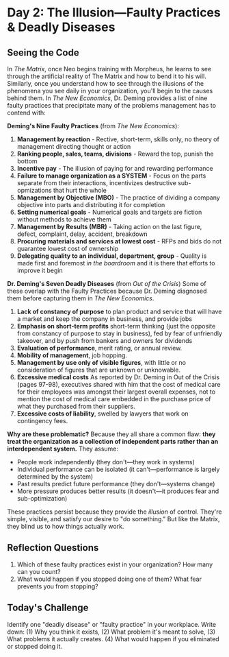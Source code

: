 # Day 2: The Illusion—Faulty Practices & Deadly Diseases

## Seeing the Code

In *The Matrix*, once Neo begins training with Morpheus, he learns to see through the artificial reality of The Matrix and how to bend it to his will. Similarly, once you understand how to see through the illusions of the phenomena you see daily in your organization, you'll begin to the causes behind them. In *The New Economics*, Dr. Deming provides a list of nine faulty practices that precipitate many of the problems management has to contend with:

**Deming's Nine Faulty Practices** (from *The New Economics*):
1. **Management by reaction** - Rective, short-term, skills only, no theory of management directing thought or action
2. **Ranking people, sales, teams, divisions** - Reward the top, punish the bottom
3. **Incentive pay** - The illusion of paying for and rewarding performance
4. **Failure to manage organization as a SYSTEM** - Focus on the parts separate from their interactions, incentivizes destructive sub-opmizations that hurt the whole
5. **Management by Objective (MBO)** - The practice of dividing a company objective into parts and distributing it for completion
6. **Setting numerical goals** - Numerical goals and targets are fiction without methods to achieve them
7. **Management by Results (MBR)** - Taking action on the last figure, defect, complaint, delay, accident, breakdown
8. **Procuring materials and services at lowest cost** - RFPs and bids do not guarantee lowest cost of ownership
9. **Delegating quality to an individual, department, group** - Quality is made first and foremost *in the boardroom* and it is there that efforts to improve it begin

**Dr. Deming's Seven Deadly Diseases** (from *Out of the Crisis*)
Some of these overlap with the Faulty Practices because Dr. Deming diagnosed them before capturing them in *The New Economics*.

1. **Lack of constancy of purpose** to plan product and service that will have a market and keep the company in business, and provide jobs
2. **Emphasis on short-term profits** short-term thinking (just the opposite from constancy of purpose to stay in business), fed by fear of unfriendly takeover, and by push from bankers and owners for dividends
3. **Evaluation of performance**, merit rating, or annual review.
4. **Mobility of management**, job hopping.
5. **Management by use only of visible figures**, with little or no consideration of figures that are unknown or unknowable.
6. **Excessive medical costs** As reported by Dr. Deming in Out of the Crisis (pages 97-98), executives shared with him that the cost of medical care for their employees was amongst their largest overall expenses, not to mention the cost of medical care embedded in the purchase price of what they purchased from their suppliers.
7. **Excessive costs of liability**, swelled by lawyers that work on contingency fees.

**Why are these problematic?** Because they all share a common flaw: **they treat the organization as a collection of independent parts rather than an interdependent system.** They assume:
- People work independently (they don't—they work in systems)
- Individual performance can be isolated (it can't—performance is largely determined by the system)
- Past results predict future performance (they don't—systems change)
- More pressure produces better results (it doesn't—it produces fear and sub-optimization)

These practices persist because they provide the *illusion* of control. They're simple, visible, and satisfy our desire to "do something." But like the Matrix, they blind us to how things actually work.

## Reflection Questions
1. Which of these faulty practices exist in your organization? How many can you count?
2. What would happen if you stopped doing one of them? What fear prevents you from stopping?

## Today's Challenge
Identify one "deadly disease" or "faulty practice" in your workplace. Write down: (1) Why you think it exists, (2) What problem it's meant to solve, (3) What problems it actually creates. (4) What would happen if you eliminated or stopped doing it.
